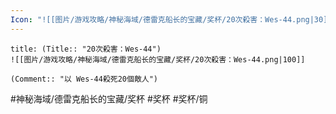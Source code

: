 ```yaml
---
Icon: "![[图片/游戏攻略/神秘海域/德雷克船长的宝藏/奖杯/20次殺害：Wes-44.png|30]]"
---
```

```ad-common-bronze-trophy
title: (Title:: "20次殺害：Wes-44")
![[图片/游戏攻略/神秘海域/德雷克船长的宝藏/奖杯/20次殺害：Wes-44.png|100]]

(Comment:: "以 Wes-44殺死20個敵人")
```

#神秘海域/德雷克船长的宝藏/奖杯 #奖杯 #奖杯/铜
